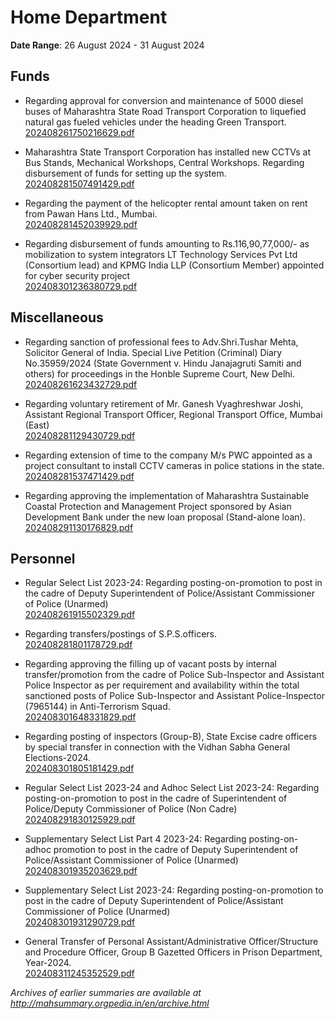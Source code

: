 # Home Department

**Date Range**: 26 August 2024 - 31 August 2024


## Funds
- Regarding approval for conversion and maintenance of 5000 diesel buses of Maharashtra State Road Transport Corporation to liquefied natural gas fueled vehicles under the heading Green Transport.\
  [202408261750216629.pdf](https://gr.maharashtra.gov.in/Site/Upload/Government%20Resolutions/English/202408261750216629.pdf)

- Maharashtra State Transport Corporation has installed new CCTVs at Bus Stands, Mechanical Workshops, Central Workshops. Regarding disbursement of funds for setting up the system.\
  [202408281507491429.pdf](https://gr.maharashtra.gov.in/Site/Upload/Government%20Resolutions/English/202408281507491429.pdf)

- Regarding the payment of the helicopter rental amount taken on rent from Pawan Hans Ltd., Mumbai.\
  [202408281452039929.pdf](https://gr.maharashtra.gov.in/Site/Upload/Government%20Resolutions/English/202408281452039929.pdf)

- Regarding disbursement of funds amounting to Rs.116,90,77,000/- as mobilization to system integrators LT Technology Services Pvt Ltd (Consortium lead) and KPMG India LLP (Consortium Member) appointed for cyber security project\
  [202408301236380729.pdf](https://gr.maharashtra.gov.in/Site/Upload/Government%20Resolutions/English/202408301236380729.pdf)

## Miscellaneous
- Regarding sanction of professional fees to Adv.Shri.Tushar Mehta, Solicitor General of India. Special Live Petition (Criminal) Diary No.35959/2024 (State Government v. Hindu Janajagruti Samiti and others) for proceedings in the Honble Supreme Court, New Delhi.\
  [202408261623432729.pdf](https://gr.maharashtra.gov.in/Site/Upload/Government%20Resolutions/English/202408261623432729.pdf)

- Regarding voluntary retirement of  Mr. Ganesh Vyaghreshwar Joshi, Assistant Regional Transport Officer, Regional Transport Office, Mumbai (East)\
  [202408281129430729.pdf](https://gr.maharashtra.gov.in/Site/Upload/Government%20Resolutions/English/202408281129430729.pdf)

- Regarding extension of time to the company M/s PWC appointed as a project consultant to install CCTV cameras in police stations in the state.\
  [202408281537471429.pdf](https://gr.maharashtra.gov.in/Site/Upload/Government%20Resolutions/English/202408281537471429.pdf)

- Regarding approving the implementation of Maharashtra Sustainable Coastal Protection and Management Project sponsored by Asian Development Bank under the new loan proposal (Stand-alone loan).\
  [202408291130176829.pdf](https://gr.maharashtra.gov.in/Site/Upload/Government%20Resolutions/English/202408291130176829.pdf)

## Personnel
- Regular Select List 2023-24: Regarding posting-on-promotion to post in the cadre of Deputy Superintendent of Police/Assistant Commissioner of Police (Unarmed)\
  [202408261915502329.pdf](https://gr.maharashtra.gov.in/Site/Upload/Government%20Resolutions/English/202408261915502329.pdf)

- Regarding transfers/postings of S.P.S.officers.\
  [202408281801178729.pdf](https://gr.maharashtra.gov.in/Site/Upload/Government%20Resolutions/English/202408281801178729.pdf)

- Regarding approving the filling up of vacant posts by internal transfer/promotion from the cadre of Police Sub-Inspector and Assistant Police Inspector as per requirement and availability within the total sanctioned posts of Police Sub-Inspector and Assistant Police-Inspector (7965144) in Anti-Terrorism Squad.\
  [202408301648331829.pdf](https://gr.maharashtra.gov.in/Site/Upload/Government%20Resolutions/English/202408301648331829.pdf)

- Regarding posting of inspectors (Group-B), State Excise cadre officers by special transfer in connection with the Vidhan Sabha General Elections-2024.\
  [202408301805181429.pdf](https://gr.maharashtra.gov.in/Site/Upload/Government%20Resolutions/English/202408301805181429.pdf)

- Regular Select List 2023-24 and Adhoc Select List 2023-24: Regarding posting-on-promotion to post in the cadre of Superintendent of Police/Deputy Commissioner of Police (Non Cadre)\
  [202408291830125929.pdf](https://gr.maharashtra.gov.in/Site/Upload/Government%20Resolutions/English/202408291830125929.pdf)

- Supplementary Select List Part 4 2023-24: Regarding posting-on- adhoc promotion to post in the cadre of Deputy Superintendent of Police/Assistant Commissioner of Police (Unarmed)\
  [202408301935203629.pdf](https://gr.maharashtra.gov.in/Site/Upload/Government%20Resolutions/English/202408301935203629.pdf)

- Supplementary Select List 2023-24: Regarding posting-on-promotion to post in the cadre of Deputy Superintendent of Police/Assistant Commissioner of Police (Unarmed)\
  [202408301931290729.pdf](https://gr.maharashtra.gov.in/Site/Upload/Government%20Resolutions/English/202408301931290729.pdf)

- General Transfer of Personal Assistant/Administrative Officer/Structure and Procedure Officer, Group B Gazetted Officers in Prison Department, Year-2024.\
  [202408311245352529.pdf](https://gr.maharashtra.gov.in/Site/Upload/Government%20Resolutions/English/202408311245352529.pdf)


*Archives of earlier summaries are available at http://mahsummary.orgpedia.in/en/archive.html*